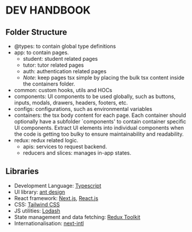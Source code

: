 # DEV HANDBOOK

## Folder Structure

- @types: to contain global type definitions
- app: to contain pages.
  - student: student related pages
  - tutor: tutor related pages
  - auth: authentication related pages
  - *Note*: keep pages tsx simple by placing the bulk tsx content inside the containers folder.
- common: custom hooks, utils and HOCs
- components: UI components to be used globally, such as buttons, inputs, modals, drawers, headers, footers, etc.
- configs: configurations, such as environmental variables
- containers: the tsx body content for each page. Each container should optionally have a subfolder `components' to contain container specific UI components. Extract UI elements into individual components when the code is getting too bulky to ensure maintainability and readability.
- redux: redux related logic.
  - apis: services to request backend.
  - reducers and slices: manages in-app states.
  
## Libraries

- Development Language: [Typescript](https://www.typescriptlang.org/docs/handbook/intro.html)
- UI library: [ant design](https://ant.design/components/overview/)
- React framework: [Next.js](https://nextjs.org/docs), [React.js](https://react.dev/reference/react)
- CSS: [Tailwind CSS](https://tailwindui.com/documentation)
- JS utilities: [Lodash](https://lodash.com/docs/4.17.15)
- State management and data fetching: [Redux Toolkit](https://redux-toolkit.js.org/introduction/getting-started)
- Internationalisation: [next-intl](https://next-intl-docs.vercel.app/docs/getting-started)

